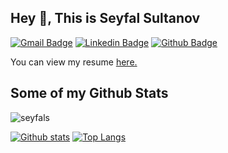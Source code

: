 ## Hey 👋, This is Seyfal Sultanov
[![Gmail Badge](https://img.shields.io/badge/-seyfal.s@outlook.com-c14438?style=flat&logo=Gmail&logoColor=white&link=mailto:seyfal.s@outlook.com)](mailto:seyfal.s@outlook.com) 
[![Linkedin Badge](https://img.shields.io/badge/-seyfal-0072b1?style=flat&logo=Linkedin&logoColor=white&link=https://www.linkedin.com/in/seyfal/)](https://www.linkedin.com/in/seyfal/) [![Github Badge](https://img.shields.io/badge/-seyfals-grey?style=flat&logo=github&logoColor=white&link=https://github.com/seyfals/)](https://www.github.com/seyfals/) <p align='left'> You can view my resume <a href='https://flowcv.com/resume/p0fjjdics3 ' target=_blank><u>here</u>.</a></p>
## Some of my Github Stats
<p align=left> <img src=https://komarev.com/ghpvc/?username=seyfals alt=seyfals /> </p>

[![Github stats](https://github-readme-stats.vercel.app/api?username=seyfals&show_icons=true&include_all_commits=true)](https://github.com/seyfals/github-readme-stats)
[![Top Langs](https://github-readme-stats.vercel.app/api/top-langs/?username=seyfals&layout=compact)](https://github.com/seyfals/github-readme-stats)
